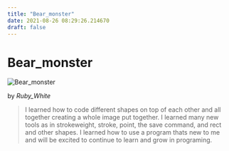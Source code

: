 ```yaml
---
title: "Bear_monster"
date: 2021-08-26 08:29:26.214670
draft: false
---
```


# Bear_monster

![Bear_monster](../images/a17aaa38-0671-11ec-a7fe-1e00f30e0089.png)

by *Ruby_White*



> I learned how to code different shapes on top of each other and all together creating a whole image put together. I learned many new tools as in strokeweight, stroke, point, the save command, and rect and other shapes. I learned how to use a program thats new to me and will be excited to continue to learn and grow in programing.